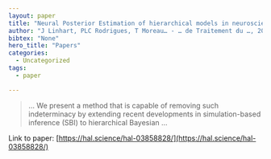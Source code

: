 ```yaml
---
layout: paper
title: "Neural Posterior Estimation of hierarchical models in neuroscience"
author: "J Linhart, PLC Rodrigues, T Moreau… - … de Traitement du …, 2022 - hal.science"
bibtex: "None"
hero_title: "Papers"
categories:
  - Uncategorized
tags:
  - paper

---
```

>… We present a method that is capable of removing such indeterminacy by extending recent developments in simulation-based inference (SBI) to hierarchical Bayesian …

Link to paper: [https://hal.science/hal-03858828/](https://hal.science/hal-03858828/)
